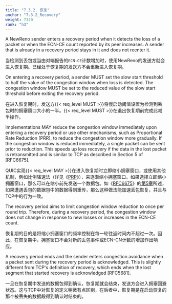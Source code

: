 ```yaml
---
title: "7.3.2. 恢复"
anchor: "7.3.2_Recovery"
weight: 7320
rank: "h3"
---
```


A NewReno sender enters a recovery period when it detects the loss of a packet or when the ECN-CE count reported by its peer increases. A sender that is already in a recovery period stays in it and does not reenter it.

当检测到丢包或当由对端报告的`ECN-CE`计数增加时，使用NewReno的发送方就会进入恢复期。已经处于恢复期的发送方不会重新进入恢复期。

On entering a recovery period, a sender MUST set the slow start threshold to half the value of the congestion window when loss is detected. The congestion window MUST be set to the reduced value of the slow start threshold before exiting the recovery period.

在进入恢复期时，发送方{{< req_level MUST >}}将慢启动阈值设置为检测到丢包时的拥塞窗口大小的一半。{{< req_level MUST >}}在退出恢复期前完成此减半操作。

Implementations MAY reduce the congestion window immediately upon entering a recovery period or use other mechanisms, such as Proportional Rate Reduction [PRR], to reduce the congestion window more gradually. If the congestion window is reduced immediately, a single packet can be sent prior to reduction. This speeds up loss recovery if the data in the lost packet is retransmitted and is similar to TCP as described in Section 5 of [RFC6675].

QUIC实现{{< req_level MAY >}}在进入恢复期时立即缩小拥塞窗口，或使用其他机制，例如比例降速法（详见《[PRP]()》），来逐渐缩小拥塞窗口。如果选择立即缩小拥塞窗口，那么可以在缩小前先发送一个数据包。如《[RFC6675]()》的[第5章]()所述，如果遭遇丢包的数据包中的数据得到重传，那么这种做法能加速丢包恢复，并且与TCP中的行为一致。

The recovery period aims to limit congestion window reduction to once per round trip. Therefore, during a recovery period, the congestion window does not change in response to new losses or increases in the ECN-CE count.

恢复期的目的是将缩小拥塞窗口的频率控制在每一轮往返时间内不超过一次。因此，在恢复期中，拥塞窗口不会对新的丢包事件或ECN-CN计数的增加作出响应。

A recovery period ends and the sender enters congestion avoidance when a packet sent during the recovery period is acknowledged. This is slightly different from TCP's definition of recovery, which ends when the lost segment that started recovery is acknowledged [RFC5681].

一旦在恢复期中发送的数据包得到确认，恢复期就会结束，发送方会进入拥塞回避状态。这与TCP中对恢复的定义稍微有点区别，在后者中，恢复期是在启动恢复的那个被丢失的数据段得到确认时结束的。
